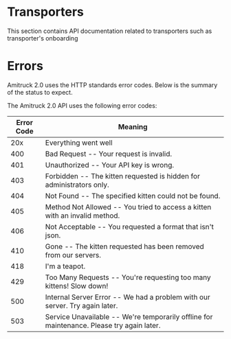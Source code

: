 # Transporters
This section contains API documentation related to transporters such as transporter's onboarding

# Errors

Amitruck 2.0 uses the HTTP standards error codes. Below is the summary of the status to expect.

The Amitruck 2.0 API uses the following error codes:


Error Code | Meaning
---------- | -------
20x | Everything went well
400 | Bad Request -- Your request is invalid.
401 | Unauthorized -- Your API key is wrong.
403 | Forbidden -- The kitten requested is hidden for administrators only.
404 | Not Found -- The specified kitten could not be found.
405 | Method Not Allowed -- You tried to access a kitten with an invalid method.
406 | Not Acceptable -- You requested a format that isn't json.
410 | Gone -- The kitten requested has been removed from our servers.
418 | I'm a teapot.
429 | Too Many Requests -- You're requesting too many kittens! Slow down!
500 | Internal Server Error -- We had a problem with our server. Try again later.
503 | Service Unavailable -- We're temporarily offline for maintenance. Please try again later.
